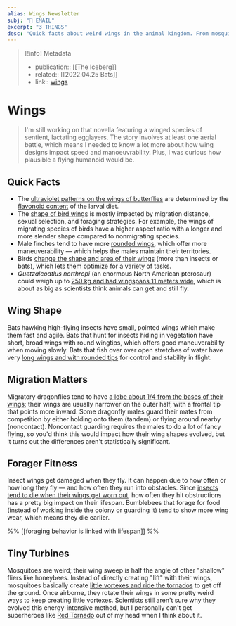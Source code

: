 ```yaml
---
alias: Wings Newsletter
subj: "📗 EMAIL"
excerpt: "3 THINGS" 
desc: "Quick facts about weird wings in the animal kingdom. From mosquito tornados to tandem guards."
---
```



> [!info] Metadata
> * publication:: [[The Iceberg]]
> * related:: [[2022.04.25 Bats]]
> * link:: [wings](https://newsletter.eleanorkonik.com/wings) 

# Wings

> I'm still working on that novella featuring a winged species of sentient, lactating egglayers. The story involves at least one aerial battle, which means I needed to know a lot more about how wing designs impact speed and manoeuvrability. Plus, I was curious how plausible a flying humanoid would be. 

## Quick Facts
 
- The [ultraviolet patterns on the wings of butterflies](https://www.semanticscholar.org/paper/f9e9b3a2ece750ff6fabdea313864a3130a77d21) are determined by the [flavonoid content](https://www.healthline.com/health/what-are-flavonoids-everything-you-need-to-know) of the larval diet. 
- The [shape of bird wings](https://onlinelibrary.wiley.com/doi/10.1111/j.1474-919X.2007.00714.x) is mostly impacted by migration distance, sexual selection, and foraging strategies. For example, the wings of migrating species of birds have a higher aspect ratio with a longer and more slender shape compared to nonmigrating species. 
- Male finches tend to have more [rounded wings](https://doi.org/10.1111/J.1095-8312.2009.01269.X), which offer more maneuverability — which helps the males maintain their territories. 
- Birds [change the shape and area of their wings](https://doi.org/10.1098/rsif.2017.0224) (more than insects or bats), which lets them optimize for a variety of tasks.
- _Quetzalcoatlus northropi_ (an enormous North American pterosaur) could weigh up to [250 kg and had wingspans 11 meters wide](https://en.wikipedia.org/wiki/Quetzalcoatlus), which is about as big as scientists think animals can get and still fly. 

## Wing Shape

Bats hawking high-flying insects have small, pointed wings which make them fast and agile. Bats that hunt for insects hiding in vegetation have short, broad wings with round wingtips, which offers good maneuverability when moving slowly. Bats that fish over over open stretches of water have very [long wings and with rounded tips](https://doi.org/10.1098/RSTB.1987.0030) for control and stability in flight. 

## Migration Matters

Migratory dragonflies tend to have [a lobe about 1/4 from the bases of their wings](https://doi.org/10.1111/J.1095-8312.2009.01211.X); their wings are usually narrower on the outer half, with a frontal tip that points more inward. Some dragonfly males guard their mates from competition by either holding onto them (tandem) or flying around nearby (noncontact). Noncontact guarding requires the males to do a lot of fancy flying, so you'd think this would impact how their wing shapes evolved, but it turns out the differences aren't statistically significant. 

## Forager Fitness

Insect wings get damaged when they fly. It can happen due to how often or how long they fly — and how often they run into obstacles. Since [insects tend to die when their wings get worn out](https://journals.biologists.com/jeb/article/214/11/1896/10327/What-causes-wing-wear-in-foraging-bumble-bees), how often they hit obstructions has a pretty big impact on their lifespan. Bumblebees that forage for food (instead of working inside the colony or guarding it) tend to show more wing wear, which means they die earlier. 

%% [[foraging behavior is linked with lifespan]] %% 

## Tiny Turbines 

Mosquitoes are weird; their wing sweep is half the angle of other "shallow" fliers like honeybees. Instead of directly creating "lift" with their wings, mosquitoes basically create [little vortexes and ride the tornados](https://www.popsci.com/how-mosquitoes-fly/) to get off the ground. Once airborne, they rotate their wings in some pretty weird ways to keep creating little vortexes. Scientists still aren't sure why they evolved this energy-intensive method, but I personally can't get superheroes like [Red Tornado](https://en.wikipedia.org/wiki/Red_Tornado) out of my head when I think about it. 
